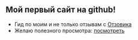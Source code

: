 ## Мой первый сайт на github!

- Гид по моим и не только отзывам с [Отзовика](https://www.otzovik.com)
- Желаю полезного просмотра: [посмотреть](https://v1llage.github.io/reviews_tutorial/)
